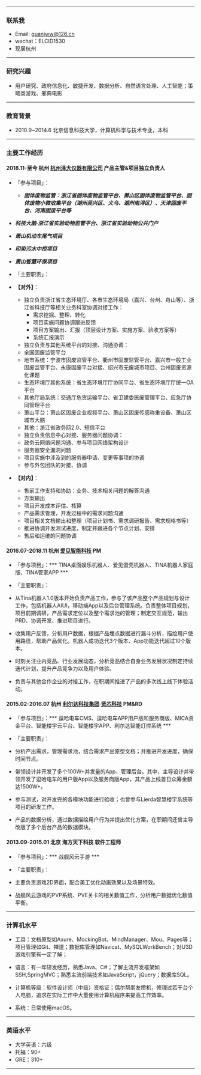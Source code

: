 
------
### 联系我

- Email: guanjww@126.cn
- wechat：ELCID1530
- 现居杭州


------
### 研究兴趣 

- 用户研究、政府信息化、敏捷开发、数据分析、自然语言处理、人工智能；策略类游戏、邪典电影


------
### 教育背景

- 2010.9~2014.6 北京信息科技大学，计算机科学与技术专业，本科


------
### 主要工作经历

#### 2018.11-至今 杭州 [杭州泽大仪器有限公司](http://www.zjuee.com/) 产品主管&项目独立负责人

* 「参与项目」：
  * ***固体废物监管：浙江省固体废物监管平台、萧山区固体废物监管平台、固体废物小微收集平台（湖州吴兴区、义乌、湖州南浔区）、天津固废平台、河南固废平台等***
 * ***科技大脑·浙江省实验动物监管平台、浙江省实验动物公共门户***
 * ***萧山机动车尾气项目***
 * ***印染污水中控项目***
 * ***萧山智慧环保项目***

* 「主要职责」：
* **【对外】**：
  * 独立负责浙江省生态环境厅、各市生态环境局（嘉兴、台州、舟山等）、浙江省科技厅等相关业务科室协调对接工作：
    *  需求挖掘、整理、转化
    *  项目实施问题协调跟进反馈
    *  项目方案输出、汇报（顶层设计方案、实施方案、验收方案等）
    *  系统汇报演示
  *  独立负责与其他系统平台的对接、沟通协调：
    *  全国固废监管平台
    *  地市系统：宁波市固废监管平台、衢州市固废监管平台、嘉兴市一般工业固废监管平台、永康固废平台对接、绍兴市无废城市项目、台州固废资源化课题
    *  生态环境厅其他系统：省生态环境厅厅协同平台、省生态环境厅厅统一OA平台
    *  其他厅局系统：交通厅危货运输平台、省卫建委医废管理平台、应急厅协同管理平台
    *  萧山平台：萧山区固废企业视频平台、萧山区固废传感称重设备、萧山区城市大脑
    *  其他：浙江省政务网2.0、短信平台
  *  独立负责信息中心对接、服务器问题协调：
    *  政务云网络问题沟通、参与项目网络架构设计
    *  服务器安全漏洞问题
    *  项目实施中涉及到的服务器申请、变更等事项的协调
  *  参与外包团队的对接、协调
* **【对内】**：
  *  售前工作支持和协助：业务、技术相关问题的解答沟通
  *  方案输出
  *  项目开发成本评估、核算
  *  产品需求管理，开发过程中的需求问题沟通
  *  项目相关文档输出和整理（项目计划书、需求调研报告、需求规格书等）
  *  推进协调开发测试进度，制定并跟进各个节点计划、安排
  *  售后和运维的问题协调

#### 2016.07-2018.11 杭州 [爱见智能科技](http://www.iaijian.com) PM

* 「参与项目」：*** TINA桌面娱乐机器人、爱见蛋壳机器人、TINA机器人家庭版、TINA管家APP *** 

* 「主要职责」：
 - 从Tina机器人1.0版本开始负责产品工作，参与了该产品整个产品规划与设计工作，包括机器人AIUI，移动端App以及后台管理系统。负责整体项目规划，项目前期调研，产品需求定位以及整个需求池的管理；制定交互规范，输出PRD、协调开发、推进项目进行。

 - 收集用户反馈，分析用户数据，根据产品埋点数据进行漏斗分析，描绘用户使用路径，帮助产品优化。机器人成功迭代3个版本、App功能迭代超过10个版本。

 - 时刻关注业内竞品、行业发展动态，分析竞品结合自身业务发展状况制定持续迭代计划，提升产品竞争力以及用户体验。

 - 负责与其他合作企业的对接工作，在职期间推进了产品的多次线上线下体验活动。

#### 2015.02-2016.07 杭州 [利尔达科技集团](http://www.lierda.com)·[贤芯科技](http://www.senthink.com) PM&RD 

* 「参与项目」：***  逗哈电车CMS、逗哈电车APP用户版和服务商版、MICA资金平台、智能楼宇云平台、智能楼宇APP、利尔达智能灯控系统 *** 

* 「主要职责」：

 - 分析产出需求，管理需求池，结合需求产出原型文档；并推进开发进度，确保时间节点。

 - 带领设计并开发了多个100W+并发量的App、管理后台。其中，主导设计并带领开发了逗哈电车的用户版App以及服务商版App，其产品上线首日众筹金额达1500W+。

 - 参与测试，对开发完的各模块功能进行验收；也曾参与Lierda智慧楼宇系统等项目的研发工作。

 - 产品的数据分析，通过数据描绘用户行为并提出优化方案，在职期间还曾主导改版了多个后台产品的数据模块。

#### 2013.09-2015.01 北京 海方天下科技 软件工程师 

* 「参与项目」：***  战舰风云手游 ***  

* 「主要职责」：

 - 主要负责游戏2D界面，配合美工优化动画效果以及场景特效。

 - 战舰风云游戏的PVP系统、PVE关卡的相关数值工作，分析用户数据优化数值平衡。


------
### 计算机水平

- 工具：文档原型如Axure、MockingBot、MindManager、Mou、Pages等；项目管理如Git、禅道；数据库管理如Navicat、MySQLWorkBench；对U3D游戏引擎有一定了解；

- 语言：有一年研发经历，熟悉Java、C#；了解主流开发框架如SSH,SpringMVC；熟悉主流前端技术如JavaScript，jQuery；数据库SQL。

- 计算机等级：软件设计师（中级）资格证；偶尔帮朋友攒机，修理过若干台个人电脑，追求在实际工作中大量使用计算机程序来提高工作效率。

- 系统：日常使用macOS。

------
### 英语水平

* 大学英语：六级
* 托福：90+
* GRE：310+

------


<center>
</center>






